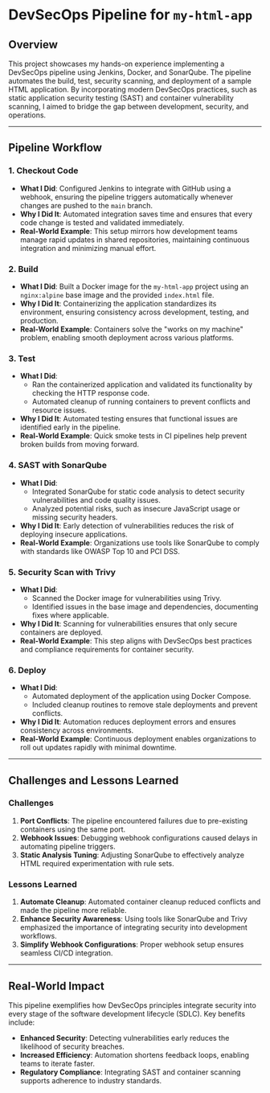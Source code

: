 # DevSecOps Pipeline for `my-html-app`

## **Overview**
This project showcases my hands-on experience implementing a DevSecOps pipeline using Jenkins, Docker, and SonarQube. The pipeline automates the build, test, security scanning, and deployment of a sample HTML application. By incorporating modern DevSecOps practices, such as static application security testing (SAST) and container vulnerability scanning, I aimed to bridge the gap between development, security, and operations.

---

## **Pipeline Workflow**

### **1. Checkout Code**
- **What I Did**: Configured Jenkins to integrate with GitHub using a webhook, ensuring the pipeline triggers automatically whenever changes are pushed to the `main` branch.
- **Why I Did It**: Automated integration saves time and ensures that every code change is tested and validated immediately.
- **Real-World Example**: This setup mirrors how development teams manage rapid updates in shared repositories, maintaining continuous integration and minimizing manual effort.

### **2. Build**
- **What I Did**: Built a Docker image for the `my-html-app` project using an `nginx:alpine` base image and the provided `index.html` file.
- **Why I Did It**: Containerizing the application standardizes its environment, ensuring consistency across development, testing, and production.
- **Real-World Example**: Containers solve the "works on my machine" problem, enabling smooth deployment across various platforms.

### **3. Test**
- **What I Did**:
  - Ran the containerized application and validated its functionality by checking the HTTP response code.
  - Automated cleanup of running containers to prevent conflicts and resource issues.
- **Why I Did It**: Automated testing ensures that functional issues are identified early in the pipeline.
- **Real-World Example**: Quick smoke tests in CI pipelines help prevent broken builds from moving forward.

### **4. SAST with SonarQube**
- **What I Did**:
  - Integrated SonarQube for static code analysis to detect security vulnerabilities and code quality issues.
  - Analyzed potential risks, such as insecure JavaScript usage or missing security headers.
- **Why I Did It**: Early detection of vulnerabilities reduces the risk of deploying insecure applications.
- **Real-World Example**: Organizations use tools like SonarQube to comply with standards like OWASP Top 10 and PCI DSS.

### **5. Security Scan with Trivy**
- **What I Did**:
  - Scanned the Docker image for vulnerabilities using Trivy.
  - Identified issues in the base image and dependencies, documenting fixes where applicable.
- **Why I Did It**: Scanning for vulnerabilities ensures that only secure containers are deployed.
- **Real-World Example**: This step aligns with DevSecOps best practices and compliance requirements for container security.

### **6. Deploy**
- **What I Did**:
  - Automated deployment of the application using Docker Compose.
  - Included cleanup routines to remove stale deployments and prevent conflicts.
- **Why I Did It**: Automation reduces deployment errors and ensures consistency across environments.
- **Real-World Example**: Continuous deployment enables organizations to roll out updates rapidly with minimal downtime.

---

## **Challenges and Lessons Learned**

### **Challenges**
1. **Port Conflicts**: The pipeline encountered failures due to pre-existing containers using the same port.
2. **Webhook Issues**: Debugging webhook configurations caused delays in automating pipeline triggers.
3. **Static Analysis Tuning**: Adjusting SonarQube to effectively analyze HTML required experimentation with rule sets.

### **Lessons Learned**
1. **Automate Cleanup**: Automated container cleanup reduced conflicts and made the pipeline more reliable.
2. **Enhance Security Awareness**: Using tools like SonarQube and Trivy emphasized the importance of integrating security into development workflows.
3. **Simplify Webhook Configurations**: Proper webhook setup ensures seamless CI/CD integration.

---

## **Real-World Impact**
This pipeline exemplifies how DevSecOps principles integrate security into every stage of the software development lifecycle (SDLC). Key benefits include:

- **Enhanced Security**: Detecting vulnerabilities early reduces the likelihood of security breaches.
- **Increased Efficiency**: Automation shortens feedback loops, enabling teams to iterate faster.
- **Regulatory Compliance**: Integrating SAST and container scanning supports adherence to industry standards.
